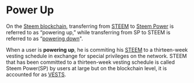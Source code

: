 # Power Up

On the [Steem blockchain](/docs/glossary/steem-blockchain.md), transferring from [STEEM](/docs/glossary/steem.md) to [Steem Power](/docs/glossary/steem-power.md) is referred to as “powering up,” while transferring from SP to STEEM is referred to as “[powering down](/docs/glossary/power-down.md)".

When a user is **powering up**, he is commiting his [STEEM](/docs/glossary/steem.md) to a thirteen-week vesting schedule in exchange for special privileges on the network. STEEM that has been committed to a thirteen-week vesting schedule is called Steem Power(SP) by users at large but on the blockchain level, it is accounted for as [VESTS](/docs/glossary/vests.md).